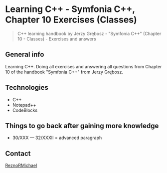 # Learning C++ - Symfonia C++, Chapter 10 Exercises (Classes)

> C++ learning handbook by Jerzy Grębosz - "Symfonia C++" (Chapter 10 - Classes) - Exercises and answers

## General info

Learning C++. Doing all exercises and answering all questions from Chapter 10 of the handbook "Symfonia C++" from Jerzy Grębosz.

## Technologies

* C++
* Notepad++
* CodeBlocks

## Things to go back after gaining more knowledge

* 30/XXX — 32/XXXII = advanced paragraph

## Contact

[ReznoRMichael](https://github.com/ReznoRMichael)

